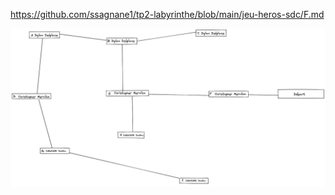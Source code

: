 https://github.com/ssagnane1/tp2-labyrinthe/blob/main/jeu-heros-sdc/F.md

![labyrinthe](../images/image.png)

